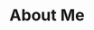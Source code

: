 ---
seo: 
  title: About Me - Ivan Milincic - Kreativan - Web Developer
  description: Serbian web developer working and living in lovely Bulgaria.
  image: https://kreativan.dev/images/about.jpg

title: About Me
caption: Serbian web developer working and living in lovely Bulgaria.
image: /images/about.jpg

blocks: 
  Who Am I: 
    title: Ivan Milinčić
    text:  I'm Serbian, living and working from Bulgaria. I'm very passionate about web and tech in general. I'm in tech for a long time, in different shapes and forms, but found my self in web development, and that is what i really love and enjoy doing.
  Education: 
    title: Bachelor's degree, Information Technology
    text: "Education area: Information Technology <br /> Study program: Computing and Informatics <br /> Education title: IT engineer"
  Work Expiriance: 
    title: Expirianced Web Developer
    text: Almost 10 years expiriance in web development. Was working on all kind of projects, from brochure type websites, to ecommerce and directory/classifieds types of projects. <br /> I have a lot of expiriance working with ProcessWire CMS/CMF, building content structures, front-end, modules, custom admin pages etc...
  Tech: 
    title: Front-end & ProcessWire Developer
    text: I have preference for front-end development and php based ProcessWire CMS, with uikit framework and vanilla JavaScript, sometimes mixed with vue and nuxt.js. <br /> Also using JAMStack, github and netlify to build super fast static websites.
---